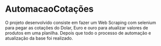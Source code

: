 # AutomacaoCotações
O projeto desenvolvido consiste em fazer um Web Scraping com selenium para pegar as cotações do Dolar, Euro e ouro para atualizar valores de produtos em uma planilha. Depois que todo o processo de automação e atualização da base foi realizado.
